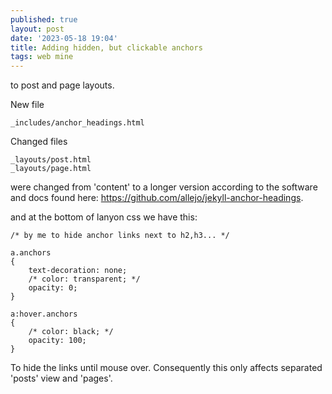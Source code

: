```yaml
---
published: true
layout: post
date: '2023-05-18 19:04'
title: Adding hidden, but clickable anchors
tags: web mine 
---
```

to post and page layouts.

New file
 
    _includes/anchor_headings.html

Changed files

	_layouts/post.html
	_layouts/page.html

were changed from 'content' to a longer version according to the software and docs found here: <https://github.com/allejo/jekyll-anchor-headings>.

and at the bottom of lanyon css we have this:

    /* by me to hide anchor links next to h2,h3... */

    a.anchors
    {
        text-decoration: none;
        /* color: transparent; */
        opacity: 0;
    }

    a:hover.anchors
    {
        /* color: black; */
        opacity: 100;
    }

To hide the links until mouse over. Consequently this only affects separated 'posts' view and 'pages'.
